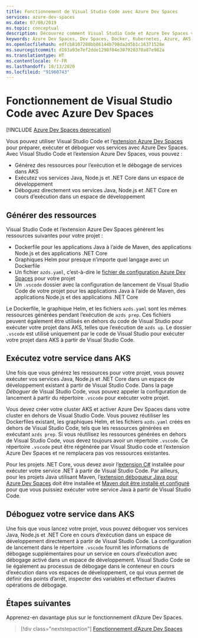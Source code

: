 ```yaml
---
title: Fonctionnement de Visual Studio Code avec Azure Dev Spaces
services: azure-dev-spaces
ms.date: 07/08/2019
ms.topic: conceptual
description: Découvrez comment Visual Studio Code et Azure Dev Spaces vous aident à déboguer et à itérer rapidement vos applications Kubernetes
keywords: Azure Dev Spaces, Dev Spaces, Docker, Kubernetes, Azure, AKS, Azure Kubernetes Service, conteneurs
ms.openlocfilehash: edfcb8107280bb86144b798da2d5b1c16371528e
ms.sourcegitcommit: d103a93e7ef2dde1298f04e307920378a87e982a
ms.translationtype: HT
ms.contentlocale: fr-FR
ms.lasthandoff: 10/13/2020
ms.locfileid: "91960743"
---
```

# <a name="how-visual-studio-code-works-with-azure-dev-spaces"></a>Fonctionnement de Visual Studio Code avec Azure Dev Spaces

[!INCLUDE [Azure Dev Spaces deprecation](../../includes/dev-spaces-deprecation.md)]

Vous pouvez utiliser Visual Studio Code et l’[extension Azure Dev Spaces][azds-extension] pour préparer, exécuter et déboguer vos services avec Azure Dev Spaces. Avec Visual Studio Code et l’extension Azure Dev Spaces, vous pouvez :

* Générez des ressources pour l’exécution et le débogage de services dans AKS
* Exécutez vos services Java, Node.js et .NET Core dans un espace de développement
* Déboguez directement vos services Java, Node.js et .NET Core en cours d’exécution dans un espace de développement

## <a name="generate-assets"></a>Générer des ressources

Visual Studio Code et l’extension Azure Dev Spaces génèrent les ressources suivantes pour votre projet :

* Dockerfile pour les applications Java à l’aide de Maven, des applications Node.js et des applications .NET Core
* Graphiques Helm pour presque n’importe quel langage avec un Dockerfile
* Un fichier `azds.yaml`, c’est-à-dire le [fichier de configuration Azure Dev Spaces][azds-yaml] pour votre projet
* Un `.vscode` dossier avec la configuration de lancement de Visual Studio Code de votre projet pour les applications Java à l’aide de Maven, des applications Node.js et des applications .NET Core

Le Dockerfile, le graphique Helm, et les fichiers `azds.yaml` sont les mêmes ressources générées pendant l’exécution de `azds prep`. Ces fichiers peuvent également être utilisés en dehors du code de Visual Studio pour exécuter votre projet dans AKS, telles que l’exécution de `azds up`. Le dossier `.vscode` est utilisé uniquement par le code de Visual Studio pour exécuter votre projet dans AKS à partir de Visual Studio Code.

## <a name="run-your-service-in-aks"></a>Exécutez votre service dans AKS

Une fois que vous générez les ressources pour votre projet, vous pouvez exécuter vos services Java, Node.js et .NET Core dans un espace de développement existant à partir de Visual Studio Code. Dans la page *Déboguer* de Visual Studio Code, vous pouvez appeler la configuration de lancement à partir du répertoire `.vscode` pour exécuter votre projet.

Vous devez créer votre cluster AKS et activer Azure Dev Spaces dans votre cluster en dehors de Visual Studio Code. Vous pouvez réutiliser les Dockerfiles existant, les graphiques Helm, et les fichiers `azds.yaml` créés en dehors de Visual Studio Code, tels que les ressources générées en exécutant `azds prep`. Si vous réutilisez les ressources générées en dehors de Visual Studio Code, vous devez toujours avoir un répertoire `.vscode`. Ce répertoire `.vscode` peut être régénérée par Visual Studio code et l’extension Azure Dev Spaces et ne remplacera pas vos ressources existantes.

Pour les projets .NET Core, vous devez avoir l’[extension C#][csharp-extension] installée pour exécuter votre service .NET à partir de Visual Studio Code. Par ailleurs, pour les projets Java utilisant Maven, l’[extension débogueur Java pour Azure Dev Spaces][java-extension] doit être installée et [Maven doit être installé et configuré][maven] pour que vous puissiez exécuter votre service Java à partir de Visual Studio Code.

## <a name="debug-your-service-in-aks"></a>Déboguez votre service dans AKS

Une fois que vous lancez votre projet, vous pouvez déboguer vos services Java, Node.js et .NET Core en cours d’exécution dans un espace de développement directement à partir de Visual Studio Code. La configuration de lancement dans le répertoire `.vscode` fournit les informations de débogage supplémentaires pour un service en cours d’exécution avec débogage activé dans un espace de développement. Visual Studio Code se lie également au processus de débogage dans le conteneur en cours d’exécution dans vos espaces de développement, ce qui vous permet de définir des points d’arrêt, inspecter des variables et effectuer d’autres opérations de débogage.

## <a name="next-steps"></a>Étapes suivantes

Apprenez-en davantage plus sur le fonctionnement d’Azure Dev Spaces.

> [!div class="nextstepaction"]
> [Fonctionnement d’Azure Dev Spaces](how-dev-spaces-works.md)

[azds-extension]: https://marketplace.visualstudio.com/items?itemName=azuredevspaces.azds
[azds-yaml]: how-dev-spaces-works-prep.md#prepare-your-code
[csharp-extension]: https://marketplace.visualstudio.com/items?itemName=ms-dotnettools.csharp
[java-extension]: https://marketplace.visualstudio.com/items?itemName=vscjava.vscode-java-debugger-azds
[maven]: https://maven.apache.org
